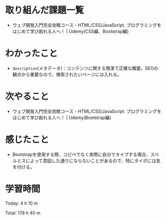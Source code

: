 # 取り組んだ課題一覧
- ウェブ開発入門完全攻略コース - HTML/CSS/JavaScript. プログラミングをはじめて学び創れる人へ！ | Udemy(CSS編、Bootstrap編)

# わかったこと
- `description`(メタデータ)：コンテンツに関する簡潔で正確な概要。SEOの観点から重要なので、検索されたいページには入れる。

# 次やること
- ウェブ開発入門完全攻略コース - HTML/CSS/JavaScript. プログラミングをはじめて学び創れる人へ！ | Udemy(Bootstrap編)

# 感じたこと
- Bootstrapを使用する際、コピペでなく実際に自分でタイプする場合、スペルミスによって意図した通りにならないことがあるので、特にタイポには気を付ける。

# 学習時間
Today: 4 h 10 m

Total: 178 h 40 m
